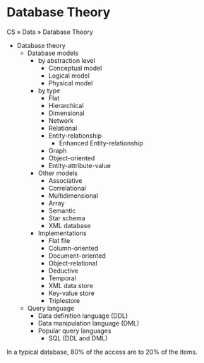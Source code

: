 # Database Theory

CS » Data » Database Theory

* Database theory
  * Database models
    * by abstraction level
      - Conceptual model
      - Logical model
      - Physical model
    * by type
      - Flat
      - Hierarchical
      - Dimensional
      - Network
      - Relational
      - Entity-relationship
        - Enhanced Entity-relationship
      - Graph
      - Object-oriented
      - Entity-attribute-value
    * Other models
      - Associative
      - Correlational
      - Multidimensional
      - Array
      - Semantic
      - Star schema
      - XML database
    * Implementations
      - Flat file
      - Column-oriented
      - Document-oriented
      - Object-relational
      - Deductive
      - Temporal
      - XML data store
      - Key-value store
      - Triplestore
  * Query language
    - Data definition language (DDL)
    - Data manipulation language (DML)
    * Popular query languages
      - SQL (DDL and DML)


In a typical database, 80% of the access are to 20% of the items.
